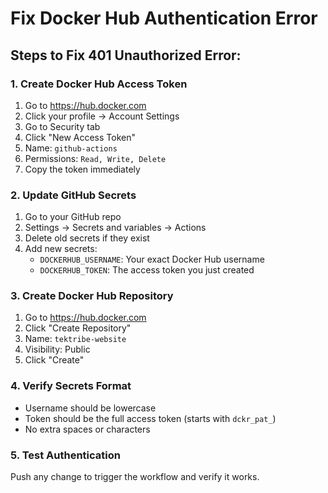 # Fix Docker Hub Authentication Error

## Steps to Fix 401 Unauthorized Error:

### 1. Create Docker Hub Access Token
1. Go to https://hub.docker.com
2. Click your profile → Account Settings
3. Go to Security tab
4. Click "New Access Token"
5. Name: `github-actions`
6. Permissions: `Read, Write, Delete`
7. Copy the token immediately

### 2. Update GitHub Secrets
1. Go to your GitHub repo
2. Settings → Secrets and variables → Actions
3. Delete old secrets if they exist
4. Add new secrets:
   - `DOCKERHUB_USERNAME`: Your exact Docker Hub username
   - `DOCKERHUB_TOKEN`: The access token you just created

### 3. Create Docker Hub Repository
1. Go to https://hub.docker.com
2. Click "Create Repository"
3. Name: `tektribe-website`
4. Visibility: Public
5. Click "Create"

### 4. Verify Secrets Format
- Username should be lowercase
- Token should be the full access token (starts with `dckr_pat_`)
- No extra spaces or characters

### 5. Test Authentication
Push any change to trigger the workflow and verify it works.